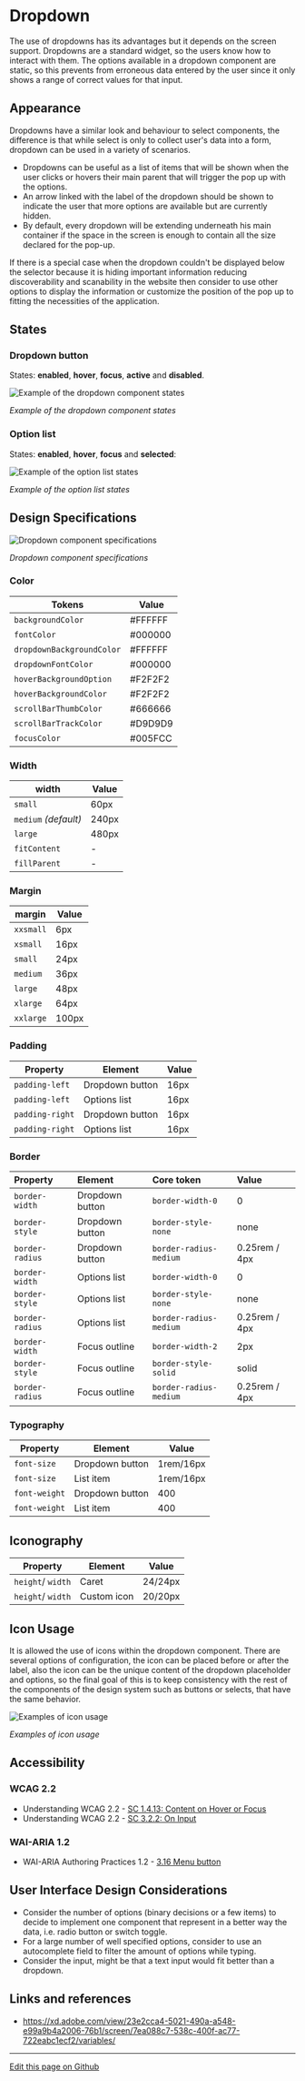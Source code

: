 # Dropdown

The use of dropdowns has its advantages but it depends on the screen support. Dropdowns are a standard widget, so the users know how to interact with them. The options available in a dropdown component are static, so this prevents from erroneous data entered by the user since it only shows a range of correct values for that input.


## Appearance

Dropdowns have a similar look and behaviour to select components, the difference is that while select is only to collect user's data into a form, dropdown can be used in a variety of scenarios.

* Dropdowns can be useful as a list of items that will be shown when the user clicks or hovers their main parent that will trigger the pop up with the options.
* An arrow linked with the label of the dropdown should be shown to indicate the user that more options are available but are currently hidden.
* By default, every dropdown will be extending underneath his main container if the space in the screen is enough to contain all the size declared for the pop-up.

If there is a special case when the dropdown couldn't be displayed below the selector because it is hiding important information reducing discoverability and scanability in the website then consider to use other options to display the information or customize the position of the pop up to fitting the necessities of the application.


## States

### Dropdown button

States: **enabled**, **hover**, **focus**, **active** and **disabled**.

![Example of the dropdown component states](images/dropdown_states.png)

_Example of the dropdown component states_

### Option list

States: **enabled**, **hover**, **focus** and **selected**:

![Example of the option list states](images/dropdown_option_list_states.png)

_Example of the option list states_

## Design Specifications

![Dropdown component specifications](images/dropdown_specs.png)

_Dropdown component specifications_

### Color

| Tokens                    | Value       |
| -----------------------   | ----------- |
| `backgroundColor`         |     #FFFFFF |
| `fontColor`               |     #000000 |
| `dropdownBackgroundColor` |     #FFFFFF |
| `dropdownFontColor`       |     #000000 |
| `hoverBackgroundOption`   |     #F2F2F2 |
| `hoverBackgroundColor`    |     #F2F2F2 |
| `scrollBarThumbColor`     |     #666666 |
| `scrollBarTrackColor`     |     #D9D9D9 |
| `focusColor`              |     #005FCC |

### Width

width | Value
-- | --
`small` | 60px
`medium` _(default)_ | 240px
`large` | 480px
`fitContent` | -
`fillParent` | -

### Margin

margin | Value
-- | --
`xxsmall` | 6px
`xsmall` | 16px
`small` | 24px
`medium` | 36px
`large` | 48px
`xlarge` | 64px
`xxlarge` | 100px

### Padding

| Property        | Element         | Value     |
| --------------- | ----------      | --------- |
| `padding-left` | Dropdown button  | 16px      |
| `padding-left` | Options list     | 16px      |
| `padding-right`| Dropdown button  | 16px      |
| `padding-right`| Options list     | 16px      |


### Border

| Property                 | Element                | Core token                 | Value            |
| :----------------------- | :--------------------- | :------------------------- | :--------------- |
| `border-width`           | Dropdown button        | `border-width-0`           | 0                |
| `border-style`           | Dropdown button        | `border-style-none`        | none             |
| `border-radius`          | Dropdown button        | `border-radius-medium`     | 0.25rem / 4px    |
| `border-width`           | Options list           | `border-width-0`           | 0                |
| `border-style`           | Options list           | `border-style-none`        | none             |
| `border-radius`          | Options list           | `border-radius-medium`     | 0.25rem / 4px    |
| `border-width`           | Focus outline          | `border-width-2`           | 2px              |
| `border-style`           | Focus outline          | `border-style-solid`       | solid            |
| `border-radius`          | Focus outline          | `border-radius-medium`     | 0.25rem / 4px    |


### Typography

| Property        | Element         | Value     |
| --------------- | ----------      | ----------|
| `font-size`     | Dropdown button | 1rem/16px |
| `font-size`     | List item       | 1rem/16px |
| `font-weight`   | Dropdown button | 400       |
| `font-weight`   | List item       | 400       |


## Iconography


| Property          | Element         | Value     |
| ---------------   | ----------      | ----------|
| `height`/ `width` | Caret           | 24/24px   |
| `height`/ `width` | Custom icon     | 20/20px   |



## Icon Usage

It is allowed the use of icons within the dropdown component. There are several options of configuration, the icon can be placed before or after the label, also the icon can be the unique content of the dropdown placeholder and options, so the final goal of this is to keep consistency with the rest of the components of the design system such as buttons or selects, that have the same behavior.

![Examples of icon usage](images/dropdown_icon_usage.png)

_Examples of icon usage_


## Accessibility

### WCAG 2.2

* Understanding WCAG 2.2 - [SC 1.4.13: Content on Hover or Focus](https://www.w3.org/WAI/WCAG22/Understanding/content-on-hover-or-focus.html)
* Understanding WCAG 2.2 - [SC 3.2.2: On Input](https://www.w3.org/WAI/WCAG22/Understanding/on-input.html)

### WAI-ARIA 1.2

* WAI-ARIA Authoring Practices 1.2 - [3.16 Menu button](https://www.w3.org/TR/wai-aria-practices-1.2/#menubutton)


## User Interface Design Considerations

- Consider the number of options (binary decisions or a few items) to decide to implement one component that represent in a better way the data, i.e. radio button or switch toggle.
- For a large number of well specified options, consider to use an autocomplete field to filter the amount of options while typing.
- Consider the input, might be that a text input would fit better than a dropdown.

## Links and references

- https://xd.adobe.com/view/23e2cca4-5021-490a-a548-e99a9b4a2006-76b1/screen/7ea088c7-538c-400f-ac77-722eabc1ecf2/variables/

____________________________________________________________

[Edit this page on Github](https://github.com/dxc-technology/halstack-style-guide/blob/master/guidelines/components/dropdown/README.md)
